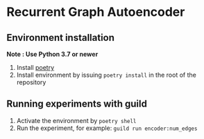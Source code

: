 # Recurrent Graph Autoencoder

## Environment installation
**Note : Use Python 3.7 or newer**

1. Install [poetry](https://python-poetry.org/)
2. Install environment by issuing `poetry install` in the root of the repository

## Running experiments with guild
1. Activate the environment by `poetry shell`
2. Run the experiment, for example: `guild run encoder:num_edges`